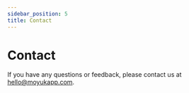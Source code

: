 ```yaml
---
sidebar_position: 5
title: Contact
---
```


# Contact

If you have any questions or feedback, please contact us at hello@moyukapp.com.